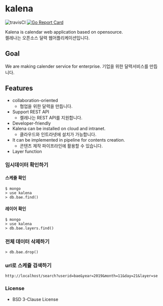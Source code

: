 # kalena
![travisCI](https://secure.travis-ci.org/lazypic/kalena.svg)
[![Go Report Card](https://goreportcard.com/badge/github.com/lazypic/kalena)](https://goreportcard.com/report/github.com/lazypic/kalena)

Kalena is calendar web application based on opensource.<br>
켈레나는 오픈소스 달력 웹어플리케이션입니다.

## Goal
We are making calender service for enterprise.
기업을 위한 달력서비스를 만듭니다.

## Features
- collaboration-oriented
  - 협업을 위한 달력을 만듭니다.
- Support REST API
  - 켈레나는 REST API를 지원합니다.
- Developer-friendly
- Kalena can be installed on cloud and intranet.
  - 클라우드와 인트라넷에 설치가 가능합니다.
- It can be implemented in pipeline for contents creation.
  - 콘텐츠 제작 파이프라인에 활용할 수 있습니다.
- Layer function


### 임시데이터 확인하기
#### 스케쥴 확인
```
$ mongo
> use kalena
> db.bae.find()
```
#### 레이어 확인
```
$ mongo
> use kalena
> db.bae.layers.find()
```
### 전체 데이터 삭제하기
```
> db.bae.drop()
```

### url로 스케쥴 검색하기
```
http://localhost/search?userid=bae&year=2019&month=11&day=21&layer=se
```

### License
- BSD 3-Clause License
